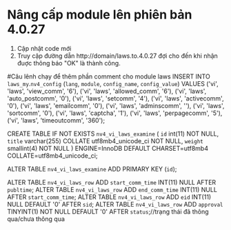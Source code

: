 # Nâng cấp module lên phiên bản 4.0.27
1. Cập nhật code mới
2. Truy cập đường dẫn http://domain/laws.to.4.0.27 đợi cho đến khi nhận đuợc thông báo "OK" là thành công.

#Câu lênh chạy để thêm phần comment cho module laws
INSERT INTO `laws_my`.`nv4_config` (`lang`, `module`, `config_name`, `config_value`) VALUES
('vi', 'laws', 'view_comm', '6'),
('vi', 'laws', 'allowed_comm', '6'),
('vi', 'laws', 'auto_postcomm', '0'),
('vi', 'laws', 'setcomm', '4'),
('vi', 'laws', 'activecomm', '0'),
('vi', 'laws', 'emailcomm', '0'),
('vi', 'laws', 'adminscomm', ''),
('vi', 'laws', 'sortcomm', '0'),
('vi', 'laws', 'captcha', '1'),
('vi', 'laws', 'perpagecomm', '5'),
('vi', 'laws', 'timeoutcomm', '360');

CREATE TABLE IF NOT EXISTS `nv4_vi_laws_examine` (
  `id` int(11) NOT NULL,
  `title` varchar(255) COLLATE utf8mb4_unicode_ci NOT NULL,
  `weight` smallint(4) NOT NULL
) ENGINE=InnoDB DEFAULT CHARSET=utf8mb4 COLLATE=utf8mb4_unicode_ci;

ALTER TABLE `nv4_vi_laws_examine`
 ADD PRIMARY KEY (`id`);

ALTER TABLE `nv4_vi_laws_row` ADD `start_comm_time` INT(11) NULL AFTER `publtime`;
ALTER TABLE `nv4_vi_laws_row` ADD `end_comm_time` INT(11) NULL AFTER `start_comm_time`;
ALTER TABLE `nv4_vi_laws_row` ADD `eid` INT(11) NULL DEFAULT '0' AFTER `sid`;
ALTER TABLE `nv4_vi_laws_row` ADD `approval` TINYINT(1) NOT NULL DEFAULT '0' AFTER `status`;//trạng thái đã thông qua/chưa thông qua